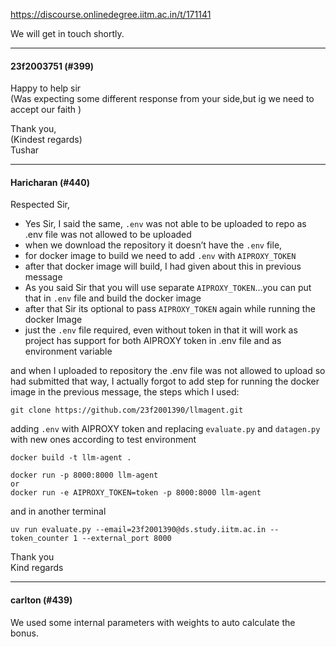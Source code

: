 https://discourse.onlinedegree.iitm.ac.in/t/171141

We will get in touch shortly.</p><hr>

<h4>23f2003751 (#399)</h4>
<p>Happy to help sir <br/>
(Was expecting some different response from your side,but ig we need to accept our faith )</p>
<p>Thank you,<br/>
(Kindest regards)<br/>
Tushar</p><hr>

<h4>Haricharan (#440)</h4>
<p>Respected Sir,</p>
<ul>
<li>Yes Sir, I said the same,  <code>.env</code> was not able to be uploaded to repo as .env file was not allowed to be uploaded</li>
<li>when we download the repository it doesn’t have the <code>.env</code> file,</li>
<li>for docker image to build we need to add <code>.env</code> with <code>AIPROXY_TOKEN</code></li>
<li>after that docker image will build, I had given about this in previous message</li>
<li>As you said Sir that you will use separate <code>AIPROXY_TOKEN</code>…you can put that in <code>.env</code> file and build the docker image</li>
<li>after that Sir its optional to pass <code>AIPROXY_TOKEN</code> again while running the docker Image</li>
<li>just the <code>.env</code> file required, even without token in that it will work as project has support for both AIPROXY token in .env file and as environment variable</li>
</ul>
<p>and when I uploaded to repository the .env file was not allowed to upload so had submitted that way, I actually forgot to add step for running the docker image in the previous message, the steps which I used:</p>
<pre><code class="lang-auto">git clone https://github.com/23f2001390/llmagent.git
</code></pre>
<p>adding <code>.env</code> with AIPROXY token and replacing <code>evaluate.py</code> and <code>datagen.py</code> with new ones according to test environment</p>
<pre><code class="lang-auto">docker build -t llm-agent .
</code></pre>
<pre><code class="lang-auto">docker run -p 8000:8000 llm-agent
or
docker run -e AIPROXY_TOKEN=token -p 8000:8000 llm-agent
</code></pre>
<p>and in another terminal</p>
<pre><code class="lang-auto">uv run evaluate.py --email=23f2001390@ds.study.iitm.ac.in --token_counter 1 --external_port 8000
</code></pre>
<p>Thank you<br/>
Kind regards</p><hr>

<h4>carlton (#439)</h4>
<p>We used some internal parameters with weights to auto calculate the bonus.